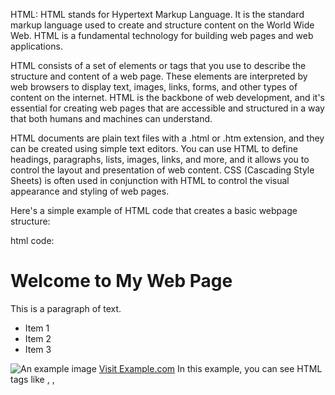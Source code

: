 HTML:
HTML stands for Hypertext Markup Language. It is the standard markup language used to create and structure content on the World Wide Web. HTML is a fundamental technology for building web pages and web applications.

HTML consists of a set of elements or tags that you use to describe the structure and content of a web page. These elements are interpreted by web browsers to display text, images, links, forms, and other types of content on the internet. HTML is the backbone of web development, and it's essential for creating web pages that are accessible and structured in a way that both humans and machines can understand.

HTML documents are plain text files with a .html or .htm extension, and they can be created using simple text editors. You can use HTML to define headings, paragraphs, lists, images, links, and more, and it allows you to control the layout and presentation of web content. CSS (Cascading Style Sheets) is often used in conjunction with HTML to control the visual appearance and styling of web pages.

Here's a simple example of HTML code that creates a basic webpage structure:

html code:

<!DOCTYPE html>
<html>
<head>
    <title>My Web Page</title>
</head>
<body>
    <h1>Welcome to My Web Page</h1>
    <p>This is a paragraph of text.</p>
    <ul>
        <li>Item 1</li>
        <li>Item 2</li>
        <li>Item 3</li>
    </ul>
    <img src="my-image.jpg" alt="An example image">
    <a href="https://www.example.com">Visit Example.com</a>
</body>
</html>
In this example, you can see HTML tags like <html>, <head>, <title>, <body>, <h1>, <p>, <ul>, <li>, <img>, and <a>, which are used to structure and display content on a web page.

# Tags in html:

HTML uses tags to define and structure (semantics/formatting) the content of a web page. Tags are enclosed in angle brackets (`<` and `>`), and they come in pairs: an opening tag and a closing tag. The opening tag marks the beginning of an element, and the closing tag marks the end of that element. Here are some common HTML tags:
Certainly! Here's the information presented in paragraph format:

**Semantics:**
Semantic HTML tags are used to provide meaning and structure to the content. These tags help convey the purpose of various sections within a web page. For instance, you can use `<header>` for the page's header section, `<nav>` for navigation menus, `<main>` for the primary content area, `<article>` for self-contained content, `<section>` to group related content, `<aside>` for side content, and `<footer>` for the footer section. These tags make it easier for search engines and assistive technologies to understand the content's context.

**Structure:**
Structural HTML tags are essential for organizing web documents and providing metadata. The `<html>` tag wraps the entire HTML document, while the `<head>` tag contains metadata elements such as `<title>`, which specifies the title of the web page. Other metadata elements like `<meta>`, `<link>`, and `<base>` provide information about character encoding, stylesheets, and resource URLs. The `<script>` and `<style>` tags allow for embedding JavaScript and CSS code, while the `<noscript>` tag provides content for users with JavaScript disabled.

**Formatting:**
Formatting HTML tags are used to style and format the text content of a web page. Tags like `<h1>` to `<h6>` define headings of different levels, with `<h1>` being the highest and `<h6>` the lowest. The `<p>` tag defines paragraphs, and `<br>` is used for line breaks. Other tags like `<blockquote>`, `<pre>`, and `<code>` are used to format and display text in specific ways. Additionally, tags like `<em>` and `<strong>` provide emphasis and strong emphasis, respectively, to text, and `<small>`, `<sub>`, and `<sup>` change the size and positioning of text. The `<mark>` tag highlights text, while `<ins>` and `<del>` indicate inserted and deleted text. The `<span>` tag is a generic container for inline styling.

These categories of HTML tags are used in combination to create well-structured, visually appealing, and accessible web pages.

1. **Heading Tags** (`<h1>`, `<h2>`, `<h3>`, `<h4>`, `<h5>`, `<h6>`):

   - These tags are used to define headings with different levels of importance, where `<h1>` is the highest and `<h6>` is the lowest.

2. **Paragraph Tag** (`<p>`):

   - This tag is used to define paragraphs of text.

3. **List Tags**:

   - Unordered List (`<ul>`): Creates a bulleted list.
   - Ordered List (`<ol>`): Creates a numbered list.
   - List Item (`<li>`): Defines list items within `<ul>` or `<ol>`.

4. **Anchor Tag** (`<a>`):

   - This tag is used to create hyperlinks. It can link to other web pages, files, or locations on the same page.

5. **Image Tag** (`<img>`):

   - This tag is used to embed images on a web page. It requires the `src` attribute to specify the image source.

6. **Division Tag** (`<div>`):

   - This tag is a generic container used to group and style content sections. It's often used in combination with CSS for layout purposes.

7. **Header Tags** (`<header>`, `<footer>`, `<nav>`):

   - These are used to define specific sections of a web page, such as the header, footer, and navigation.

8. **Table Tags** (`<table>`, `<tr>`, `<th>`, `<td>`):

   - These tags are used to create tables for displaying data. `<table>` defines the table, `<tr>` defines table rows, `<th>` defines table headers, and `<td>` defines table data cells.

9. **Form Tags** (`<form>`, `<input>`, `<button>`, `<label>`):

   - These tags are used to create web forms for user input. `<form>` defines the form, `<input>` creates input fields, `<button>` creates buttons, and `<label>` labels form elements.

10. **Division Tag** (`<div>`):

    - This tag is a generic container used to group and style content sections. It's often used in combination with CSS for layout purposes.

11. **Comment Tag** (`<!-- -->`):
    - Comments are not visible on the web page but are used to add notes or explanations to the HTML code. They are enclosed in `<!--` and `-->`.

These are just a few of the many HTML tags available. HTML tags, when combined and nested appropriately, allow you to create structured and visually appealing web pages. They are a fundamental part of web development.

# Elements in html:

In HTML, elements are the building blocks of a web page's structure and content. An HTML element is made up of an opening tag, content, and a closing tag (in most cases). The opening tag defines the start of the element, and the closing tag defines the end of the element. Elements can contain text, other elements, or a combination of both. Here are some common HTML elements:

1. **Text Elements:**

   - `<h1>`, `<h2>`, `<h3>`, `<h4>`, `<h5>`, `<h6>`: Heading elements for different levels of headings.
   - `<p>`: Paragraph element for text.
   - `<strong>`: Defines strong importance text (usually displayed as bold).
   - `<em>`: Defines emphasized text (usually displayed as italic).
   - `<span>`: A generic inline container often used for styling or scripting.

2. **List Elements:**

   - `<ul>`: Unordered list element for creating bulleted lists.
   - `<ol>`: Ordered list element for creating numbered lists.
   - `<li>`: List item element used within `<ul>` or `<ol>`.
   - `<dl>`: Description list element.
   - `<dt>`: Term element within a description list.
   - `<dd>`: Description element within a description list.

3. **Link and Anchor Elements:**

   - `<a>`: Anchor element for creating hyperlinks to other web pages or resources.
   - `<link>`: Used to link external resources, such as stylesheets.
   - `<nav>`: Defines a navigation section in a document.

4. **Image Elements:**

   - `<img>`: Image element for displaying images on a web page.

5. **Table Elements:**

   - `<table>`: Table element for creating tables.
   - `<tr>`: Table row element.
   - `<th>`: Table header cell element.
   - `<td>`: Table data cell element.
   - `<caption>`: Table caption element.

6. **Form Elements:**

   - `<form>`: Form element for creating web forms.
   - `<input>`: Input field element for user input.
   - `<button>`: Button element for triggering actions.
   - `<select>`: Dropdown selection element.
   - `<textarea>`: Multiline text input element.
   - `<label>`: Label element associated with form controls.
   - `<fieldset>`: Groups form elements for styling and organization.
   - `<legend>`: Provides a caption for a `<fieldset>`.

7. **Container Elements:**

   - `<div>`: Generic container for grouping and styling content sections.
   - `<section>`: Defines a section of content within a document.
   - `<article>`: Defines an article or self-contained content.
   - `<header>`: Defines a header section.
   - `<footer>`: Defines a footer section.

8. **Comment Element:**
   - `<!-- -->`: Comment element is used to add comments in the HTML code. It is not visible on the web page and is only for developer notes.

These elements, when combined and nested appropriately, allow you to create the structure and content of web pages. HTML elements are a fundamental part of web development, and understanding how to use them is essential for creating web content.

# Head elements in html:

The `<head>` element in HTML is used to contain metadata and other non-visible information about a web page. It does not display any content directly on the web page itself but instead provides important information and settings for the browser and search engines. The `<head>` element is typically located within the `<html>` tag but before the `<body>` element in an HTML document. Here's an explanation of some common elements and attributes found within the `<head>` section:

1. **`<title>` Element:**

   - The `<title>` element is used to specify the title of the web page, which appears in the browser's title bar or tab. It's essential for SEO (Search Engine Optimization) and helps users identify the page.

   ```html
   <title>My Web Page</title>
   ```

2. **Meta Elements:**

   - Meta elements provide metadata about the web page. Common attributes include:
     - `charset`: Specifies the character encoding for the document.
     - `name` and `content`: Used for specifying various metadata, such as character set, author, description, and keywords.
     - `http-equiv` and `content`: Used for defining the behavior of the browser or controlling caching.

   ```html
   <meta charset="UTF-8" />
   <meta name="description" content="This is a description of the web page" />
   <meta name="keywords" content="HTML, web development, tutorial" />
   ```

3. **`<link>` Element:**

   - The `<link>` element is used to link external resources to the web page, such as stylesheets, icons, or fonts.

   ```html
   <link rel="stylesheet" type="text/css" href="styles.css" />
   ```

4. **`<style>` Element:**

   - You can include internal CSS styles within the `<style>` element in the `<head>` section. This is useful for defining page-specific styles.

   ```html
   <style>
     body {
       background-color: #f0f0f0;
     }
   </style>
   ```

5. **`<script>` Element:**

   - The `<script>` element is used to include JavaScript code, either inline or by referencing an external JavaScript file. It is often placed in the `<head>` section for scripts that should load before the page content.

   ```html
   <script src="script.js"></script>
   ```

6. **`<base>` Element:**

   - The `<base>` element sets a base URL for relative URLs within the document, which can be helpful when linking to other resources.

   ```html
   <base href="https://www.example.com/" />
   ```

7. **Other Head Elements:**
   - The `<head>` section can contain other elements for various purposes, such as specifying the character set, author information, and more. Commonly used elements include `<meta>`, `<link>`, and `<style>`.

The `<head>` section is critical for SEO, browser rendering, and providing additional information to users and developers. It is also the place to include references to external resources and to set various page-level configurations. While the content within the `<head>` is not directly visible on the web page, it plays a vital role in how the page is presented and interpreted by browsers and search engines.

# Body element in html:

The `<body>` element in HTML is one of the most important elements within an HTML document. It defines the main content area of a web page, and all the visible content, including text, images, links, and interactive elements, is placed inside the `<body>` element. The `<body>` element is a child of the `<html>` element and typically follows the `<head>` element in the HTML structure.

Here is a basic example of how the `<body>` element is used in an HTML document:

```html
<!DOCTYPE html>
<html>
  <head>
    <title>My Web Page</title>
  </head>
  <body>
    <h1>Welcome to My Web Page</h1>
    <p>This is a paragraph of text.</p>
    <ul>
      <li>Item 1</li>
      <li>Item 2</li>
      <li>Item 3</li>
    </ul>
    <img src="my-image.jpg" alt="An example image" />
    <a href="https://www.example.com">Visit Example.com</a>
  </body>
</html>
```

In this example, the content within the `<body>` element includes various HTML elements such as headings, paragraphs, lists, images, and links. These elements define the structure and visual content of the web page.

Key points about the `<body>` element:

1. **Visible Content:** All content that is meant to be displayed on the web page, whether it's text, images, links, or interactive elements, should be placed inside the `<body>` element.

2. **Hierarchy:** The `<body>` element is a direct child of the `<html>` element and contains all the main content of the web page.

3. **Content Structure:** You can use a variety of HTML elements within the `<body>` to structure and format the content as needed, including headings, paragraphs, lists, images, and more.

4. **Scripting:** JavaScript code can be included within the `<body>` element, allowing you to add interactivity and dynamic behavior to the web page.

5. **Styling:** CSS (Cascading Style Sheets) can be used to control the visual presentation of content within the `<body>` element, including fonts, colors, spacing, and layout.

6. **Accessibility:** It's important to ensure that the content within the `<body>` element is structured and labeled in a way that makes it accessible to all users, including those with disabilities.

In summary, the `<body>` element is where the main content of a web page resides, and it is essential for creating web pages that provide information and interactivity to users.

# Anchor tag:

The anchor tag, `<a>`, is one of the most important and commonly used HTML elements. It is used to create hyperlinks, which are clickable links that allow users to navigate to other web pages, resources, or locations within the same web page. Here's an explanation of how the anchor tag works:

The basic structure of an anchor tag looks like this:

```html
<a href="URL">Link Text</a>
```

- `<a>`: This is the opening anchor tag.
- `href`: The `href` attribute specifies the destination URL to which the link points. It can be an absolute URL (e.g., `https://www.example.com`) or a relative URL (e.g., `page.html` or `#sectionID`).
- Link Text: This is the visible text that users see on the web page. It's what users click on to navigate to the linked resource.
- `</a>`: This is the closing anchor tag.

Here are some key points about the anchor tag:

1. **Creating Hyperlinks:** The primary purpose of the anchor tag is to create hyperlinks, allowing users to move from one web page or location to another. It can link to other web pages, websites, files, email addresses, or specific sections within the same page (using internal links).

2. **Relative and Absolute URLs:** You can use either relative or absolute URLs in the `href` attribute. Relative URLs are used to link to resources within the same website, while absolute URLs point to external websites or resources.

3. **Text and Images:** The link text can be plain text or an image wrapped in the anchor tag. When an image is used, clicking the image will navigate to the linked destination.

4. **Target Attribute:** You can use the `target` attribute to specify how the linked resource should be displayed. Common values for the `target` attribute include `_blank` (to open the link in a new tab or window) and `_self` (to open the link in the same tab or window).

Example of an anchor tag linking to an external website:

```html
<a href="https://www.example.com">Visit Example.com</a>
```

Example of an anchor tag linking to a different page in the same website:

```html
<a href="page.html">Go to Another Page</a>
```

Example of an anchor tag linking to an email address:

```html
<a href="mailto:example@example.com">Send Email</a>
```

Example of an anchor tag linking to a specific section within the same page (using an anchor):

```html
<a href="#sectionID">Jump to Section</a>
```

In web development, anchor tags are crucial for creating navigation and connecting web pages and resources together. They are a fundamental part of web usability and user experience.

# List tags:

In HTML, the list tags are used to create lists of items, which can be displayed as either ordered lists (numbered) or unordered lists (bulleted). Here are the main list-related HTML tags:

1. **Unordered List (`<ul>`):**

   - The `<ul>` element is used to create an unordered list, where list items are typically displayed with bullet points. Each list item is represented by the `<li>` element.

   ```html
   <ul>
     <li>Item 1</li>
     <li>Item 2</li>
     <li>Item 3</li>
   </ul>
   ```

2. **Ordered List (`<ol>`):**

   - The `<ol>` element is used to create an ordered list, where list items are displayed with numbers or other sequential markers. As with unordered lists, each list item is represented by the `<li>` element.

   ```html
   <ol>
     <li>First Item</li>
     <li>Second Item</li>
     <li>Third Item</li>
   </ol>
   ```

3. **List Item (`<li>`):**

   - The `<li>` element is used to define individual items within a list. It is a child of either an `<ul>` (unordered list) or an `<ol>` (ordered list) element.

   ```html
   <ul>
     <li>Item 1</li>
     <li>Item 2</li>
     <li>Item 3</li>
   </ul>
   ```

4. **Description List (`<dl>`):**

   - The `<dl>` element is used to create a description list, which pairs a term (defined using `<dt>`) with its description (defined using `<dd>`).

   ```html
   <dl>
     <dt>Term 1</dt>
     <dd>Description for Term 1</dd>
     <dt>Term 2</dt>
     <dd>Description for Term 2</dd>
   </dl>
   ```

5. **Term (`<dt>`) and Description (`<dd>`) in Description Lists:**

   - In a description list (`<dl>`), the `<dt>` element defines the term (label), and the `<dd>` element provides the description or definition of the term.

   ```html
   <dl>
     <dt>Term 1</dt>
     <dd>Description for Term 1</dd>
     <dt>Term 2</dt>
     <dd>Description for Term 2</dd>
   </dl>
   ```

Lists are commonly used to organize and structure content on web pages. Unordered lists are helpful for presenting items without a specific order, while ordered lists are used when items need to be presented in a specific sequence. Description lists are useful for defining and describing terms.

# Table tags:

The `<table>` element in HTML is used to create structured tables for displaying data in rows and columns. Tables are a fundamental part of web design for presenting information in an organized and tabular format. Here's how to use the `<table>` element along with related elements to create tables:

```html
<table>
  <tr>
    <th>Header 1</th>
    <th>Header 2</th>
  </tr>
  <tr>
    <td>Data 1, Row 1</td>
    <td>Data 2, Row 1</td>
  </tr>
  <tr>
    <td>Data 1, Row 2</td>
    <td>Data 2, Row 2</td>
  </tr>
</table>
```

Let's break down the components of a basic HTML table:

- `<table>`: The main container for the table.
- `<tr>`: Table rows. Each `<tr>` element represents a row in the table.
- `<th>`: Table header cells. Used to define header cells in the table, which are typically displayed in bold and centered.
- `<td>`: Table data cells. Used to define regular data cells in the table.

In the example above:

- The table has two rows defined by the `<tr>` elements.
- The first row contains table headers defined by the `<th>` elements (Header 1 and Header 2).
- The remaining rows contain data cells defined by the `<td>` elements (Data 1, Row 1; Data 2, Row 1; Data 1, Row 2; Data 2, Row 2).

You can use additional attributes to further customize the appearance and behavior of the table, such as:

- `border`: Specifies the width of the table's border.
- `cellpadding`: Sets the padding inside each cell.
- `cellspacing`: Controls the spacing between cells.
- `width` and `height`: Sets the dimensions of the table.

Here's an example of a more customized table with additional attributes:

```html
<table border="1" cellpadding="10" cellspacing="5" width="80%">
  <tr>
    <th>Header 1</th>
    <th>Header 2</th>
  </tr>
  <tr>
    <td>Data 1, Row 1</td>
    <td>Data 2, Row 1</td>
  </tr>
  <tr>
    <td>Data 1, Row 2</td>
    <td>Data 2, Row 2</td>
  </tr>
</table>
```

Tables are versatile and can be used to display various types of data. They are often combined with CSS to control their appearance and responsiveness on different screen sizes. When creating tables, it's important to ensure that they are semantically structured and provide meaningful information to users.

# Image tags:

The `<img>` element in HTML is used to display images on a web page. It allows you to embed images, such as photographs, illustrations, icons, and other graphics, within your web content. Here's how to use the `<img>` element:

```html
<img src="image-url" alt="Image Description" />
```

- `<img>`: This is the opening tag for the image element.
- `src`: The `src` attribute specifies the source (URL or file path) of the image you want to display.
- `alt`: The `alt` attribute provides alternative text for the image, which is displayed if the image cannot be loaded or by assistive technologies for accessibility.

Here's a breakdown of the attributes and their roles:

- `src`: The `src` attribute is the most important attribute and is used to specify the image file's location. You can use either an absolute URL (e.g., `https://www.example.com/image.jpg`) or a relative URL (e.g., `images/image.jpg`) to reference the image.

- `alt`: The `alt` attribute is essential for web accessibility. It provides a text description of the image, which is read by screen readers and displayed when the image cannot be loaded. The description should be concise and convey the image's content or purpose.

Here's an example of how to use the `<img>` element to display an image:

```html
<img src="my-image.jpg" alt="A beautiful sunset over the ocean" />
```

In this example, the image file "my-image.jpg" is displayed, and the alternative text "A beautiful sunset over the ocean" is provided for accessibility.

Additional attributes you can use with the `<img>` element include:

- `width` and `height`: These attributes specify the dimensions (in pixels) of the image. It's good practice to include these attributes to prevent layout shifts as the image loads.

- `title`: The `title` attribute provides additional information about the image when users hover their mouse over it.

- `style`: You can use the `style` attribute to apply inline CSS styles to the image for controlling aspects like size, borders, margins, and more.

Here's an example using the `width` and `height` attributes:

```html
<img
  src="my-image.jpg"
  alt="A beautiful sunset over the ocean"
  width="400"
  height="300"
/>
```

The `<img>` element is an essential part of web design for adding visual content to web pages. When using images, it's crucial to ensure proper accessibility by including descriptive `alt` text and considering the dimensions to maintain a well-structured and visually appealing web page.

# Attributes in html:

In HTML, attributes are additional pieces of information that can be added to HTML elements to modify their behavior, appearance, or provide extra details about the element. HTML attributes are specified within the opening tag of an element and are typically written as key-value pairs. Here are some common HTML attributes and their meanings:

1. **`class` Attribute:**

   - The `class` attribute is used to specify one or more class names for an element. It is often used to apply CSS styles to one or more elements with the same class.

   ```html
   <p class="important">This is an important paragraph.</p>
   ```

2. **`id` Attribute:**

   - The `id` attribute provides a unique identifier for an element on the page. It can be used for styling with CSS or for JavaScript to target specific elements.

   ```html
   <div id="header">This is the header.</div>
   ```

3. **`style` Attribute:**

   - The `style` attribute is used to apply inline CSS styles to an element, allowing you to control its appearance.

   ```html
   <span style="color: red; font-weight: bold;">This is styled text.</span>
   ```

4. **`href` Attribute:**

   - The `href` attribute is used with anchor (`<a>`) tags to specify the destination URL for a hyperlink.

   ```html
   <a href="https://www.example.com">Visit Example.com</a>
   ```

5. **`src` Attribute:**

   - The `src` attribute is used with the image (`<img>`) tag to specify the source file (URL or file path) of the image to be displayed.

   ```html
   <img src="my-image.jpg" alt="An example image" />
   ```

6. **`alt` Attribute:**

   - The `alt` attribute is used with the image (`<img>`) tag to provide alternative text for the image, which is displayed when the image cannot be loaded and for accessibility.

   ```html
   <img src="my-image.jpg" alt="A beautiful sunset over the ocean" />
   ```

7. **`title` Attribute:**

   - The `title` attribute is used to provide additional information about an element when a user hovers their mouse over it.

   ```html
   <a href="https://www.example.com" title="Visit Example.com"
     >Visit Example.com</a
   >
   ```

8. **`width` and `height` Attributes:**

   - These attributes are used with the image (`<img>`) tag to specify the dimensions (in pixels) of the image.

   ```html
   <img src="my-image.jpg" width="400" height="300" alt="Image dimensions" />
   ```

9. **`target` Attribute:**

   - The `target` attribute is used with anchor (`<a>`) tags to control how the linked resource should be displayed, such as opening in a new window or tab.

   ```html
   <a href="https://www.example.com" target="_blank"
     >Visit Example.com in a New Tab</a
   >
   ```

These are just a few examples of HTML attributes. Different elements have different attributes associated with them, and attributes provide a way to customize and control the behavior and appearance of HTML elements on a web page.


